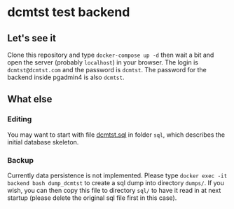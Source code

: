 # dcmtst test backend

## Let's see it

Clone this repository and type `docker-compose up -d` then wait a bit and open the server (probably `localhost`) in your browser. The login is `dcmtst@dcmtst.com`
and the password is `dcmtst`. The password for the backend inside pgadmin4 is also `dcmtst`.

## What else

### Editing
You may want to start with file [dcmtst.sql](sql/dcmtst.sql) in folder `sql`, which describes the initial database skeleton.

### Backup
Currently data persistence is not implemented. Please type `docker exec -it backend bash dump_dcmtst` to create a sql dump into directory `dumps/`. If you wish, you 
can then copy this file to directory `sql/` to have it read in at next startup (please delete the original sql file first in this case).

